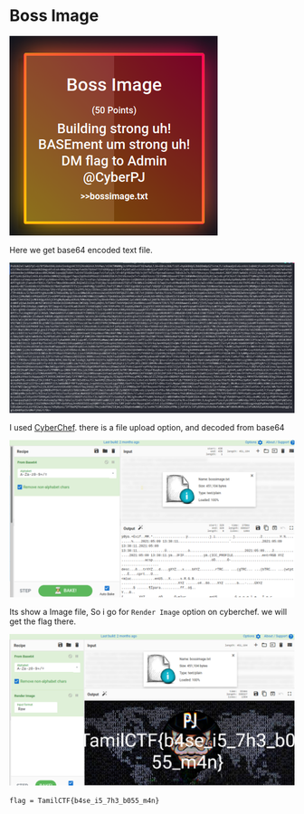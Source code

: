 # Boss Image

![](img/chall.png)

Here we get base64 encoded text file.

![](img/0.png)

I used [CyberChef](https://gchq.github.io/CyberChef/). there is a file upload option, and decoded from base64

![](img/1.png)

Its show a Image file, So i go for `Render Image` option on cyberchef. we will get the flag there.

![](img/flag.png)

```flag = TamilCTF{b4se_i5_7h3_b055_m4n}```
